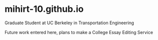 # mihirt-10.github.io
Graduate Student at UC Berkeley in Transportation Engineering

Future work entered here, plans to make a College Essay Editing Service
